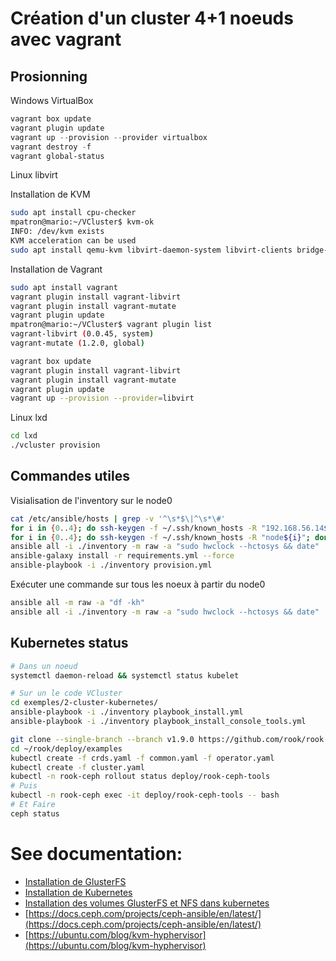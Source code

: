 # Création d'un cluster 4+1 noeuds avec vagrant

## Prosionning

Windows VirtualBox

~~~powershell
vagrant box update
vagrant plugin update
vagrant up --provision --provider virtualbox
vagrant destroy -f
vagrant global-status
~~~

Linux libvirt

Installation de KVM

~~~bash
sudo apt install cpu-checker
mpatron@mario:~/VCluster$ kvm-ok
INFO: /dev/kvm exists
KVM acceleration can be used
sudo apt install qemu-kvm libvirt-daemon-system libvirt-clients bridge-utils virtinst virt-manager
~~~
Installation de Vagrant
~~~bash
sudo apt install vagrant
vagrant plugin install vagrant-libvirt
vagrant plugin install vagrant-mutate
vagrant plugin update
mpatron@mario:~/VCluster$ vagrant plugin list
vagrant-libvirt (0.0.45, system)
vagrant-mutate (1.2.0, global)
~~~

~~~bash
vagrant box update
vagrant plugin install vagrant-libvirt
vagrant plugin install vagrant-mutate
vagrant plugin update
vagrant up --provision --provider=libvirt
~~~

Linux lxd

~~~bash
cd lxd
./vcluster provision
~~~


## Commandes utiles

Visialisation de l'inventory sur le node0

~~~bash
cat /etc/ansible/hosts | grep -v '^\s*$\|^\s*\#'
for i in {0..4}; do ssh-keygen -f ~/.ssh/known_hosts -R "192.168.56.14${i}"; done
for i in {0..4}; do ssh-keygen -f ~/.ssh/known_hosts -R "node${i}"; done
ansible all -i ./inventory -m raw -a "sudo hwclock --hctosys && date"
ansible-galaxy install -r requirements.yml --force
ansible-playbook -i ./inventory provision.yml
~~~

Exécuter une commande sur tous les noeux à partir du node0

~~~bash
ansible all -m raw -a "df -kh"
ansible all -i ./inventory -m raw -a "sudo hwclock --hctosys && date"
~~~

## Kubernetes status

~~~bash
# Dans un noeud
systemctl daemon-reload && systemctl status kubelet

# Sur un le code VCluster
cd exemples/2-cluster-kubernetes/
ansible-playbook -i ./inventory playbook_install.yml 
ansible-playbook -i ./inventory playbook_install_console_tools.yml 

git clone --single-branch --branch v1.9.0 https://github.com/rook/rook.git
cd ~/rook/deploy/examples
kubectl create -f crds.yaml -f common.yaml -f operator.yaml
kubectl create -f cluster.yaml
kubectl -n rook-ceph rollout status deploy/rook-ceph-tools
# Puis
kubectl -n rook-ceph exec -it deploy/rook-ceph-tools -- bash
# Et Faire
ceph status
~~~

# See documentation:

- [Installation de GlusterFS](exemples/1-cluster-glusterfs/README.md)
- [Installation de Kubernetes](exemples/2-cluster-kubernetes/README.md)
- [Installation des volumes GlusterFS et NFS dans kubernetes](exemples/3-gluster-volume/README.md)
- [https://docs.ceph.com/projects/ceph-ansible/en/latest/](https://docs.ceph.com/projects/ceph-ansible/en/latest/)
- [https://ubuntu.com/blog/kvm-hyphervisor](https://ubuntu.com/blog/kvm-hyphervisor)
